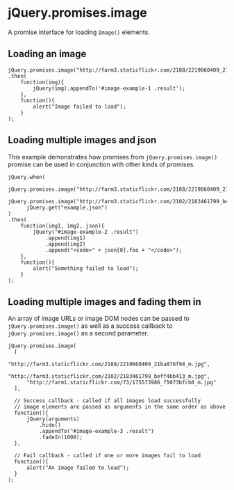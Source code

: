jQuery.promises.image
=====================

A promise interface for loading `Image()` elements.

Loading an image
----------------

    jQuery.promises.image("http://farm3.staticflickr.com/2188/2219660409_21ba876f98_m.jpg")
    .then(
        function(img){
            jQuery(img).appendTo('#image-example-1 .result');
        },
        function(){
            alert("Image failed to load");
        }
    );

Loading multiple images and json
--------------------------------

This example demonstrates how promises from `jQuery.promises.image()` promise can be
used in conjunction with other kinds of promises.

    jQuery.when(
          jQuery.promises.image("http://farm3.staticflickr.com/2188/2219660409_21ba876f98_m.jpg"),
          jQuery.promises.image("http://farm3.staticflickr.com/2102/2183461799_beff4bb413_m.jpg"),
          jQuery.get("example.json")
    )
    .then(
        function(img1, img2, json){
            jQuery("#image-example-2 .result")
                .append(img1)
                .append(img2)
                .append("<code>" + json[0].foo + "</code>");
        },
        function(){
            alert("Something failed to load");
        }
    );

Loading multiple images and fading them in
------------------------------------------

An array of image URLs or image DOM nodes can be passed to `jQuery.promises.image()`
as well as a success callback to `jQuery.promises.image()` as a second parameter.

    jQuery.promises.image(
      [
          "http://farm3.staticflickr.com/2188/2219660409_21ba876f98_m.jpg",
          "http://farm3.staticflickr.com/2102/2183461799_beff4bb413_m.jpg",
          "http://farm1.staticflickr.com/73/175573986_f5073bfcb0_m.jpg"
      ],

      // Success callback - called if all images load successfully
      // image elements are passed as arguments in the same order as above
      function(){
          jQuery(arguments)
              .hide()
              .appendTo("#image-example-3 .result")
              .fadeIn(1000);
      },

      // Fail callback - called if one or more images fail to load
      function(){
          alert("An image failed to load");
      }
    );
